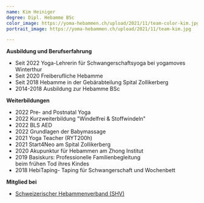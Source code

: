 ```yaml
---
name: Kim Heiniger
degree: Dipl. Hebamme BSc
color_image: https://yoma-hebammen.ch/upload/2021/11/team-color-kim.jpg
portrait_image: https://yoma-hebammen.ch/upload/2021/11/team-kim.jpg

---
```

**Ausbildung und Berufserfahrung**

* Seit 2022 Yoga-Lehrerin für Schwangerschaftsyoga bei yogamoves Winterthur
* Seit 2020 Freiberufliche Hebamme
* Seit 2018 Hebamme in der Gebärabteilung Spital Zollikerberg
* 2014-2018 Ausbildung zur Hebamme BSc

**Weiterbildungen**

* 2022 Pre- and Postnatal Yoga
* 2022 Kurzweiterbildung "Windelfrei & Stoffwindeln"
* 2022 BLS AED
* 2022 Grundlagen der Babymassage
* 2021 Yoga Teacher (RYT200h)
* 2021 Start4Neo am Spital Zollikerberg
* 2020 Akupunktur für Hebammen am Zhong Institut
* 2019 Basiskurs: Professionelle Familienbegleitung  
  beim frühen Tod ihres Kindes
* 2018 HebiTaping- Taping für Schwangerschaft und Wochenbett

**Mitglied bei**

* [Schweizerischer Hebammenverband (SHV)](https://www.hebamme.ch "https://www.hebamme.ch")